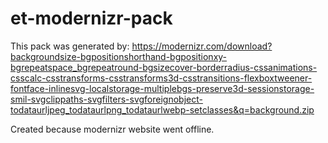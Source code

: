 # et-modernizr-pack

This pack was generated by:
https://modernizr.com/download?backgroundsize-bgpositionshorthand-bgpositionxy-bgrepeatspace_bgrepeatround-bgsizecover-borderradius-cssanimations-csscalc-csstransforms-csstransforms3d-csstransitions-flexboxtweener-fontface-inlinesvg-localstorage-multiplebgs-preserve3d-sessionstorage-smil-svgclippaths-svgfilters-svgforeignobject-todataurljpeg_todataurlpng_todataurlwebp-setclasses&q=background.zip

Created because modernizr website went offline.
